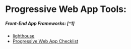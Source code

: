 # Progressive Web App Tools:

##### Front-End App Frameworks: [^1]

* [lighthouse](https://github.com/GoogleChrome/lighthouse)
* [Progressive Web App Checklist](https://developers.google.com/web/progressive-web-apps/checklist)














































